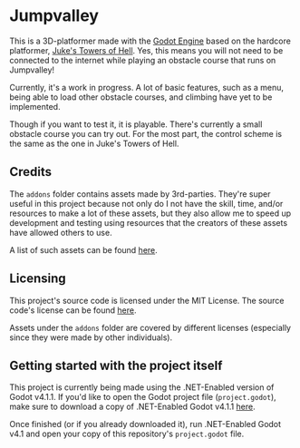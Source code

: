 # Jumpvalley
This is a 3D-platformer made with the [Godot Engine](https://godotengine.org) based on the hardcore platformer, [Juke's Towers of Hell](https://www.roblox.com/games/8562822414/Jukes-Towers-of-Hell). Yes, this means you will not need to be connected to the internet while playing an obstacle course that runs on Jumpvalley!

Currently, it's a work in progress. A lot of basic features, such as a menu, being able to load other obstacle courses, and climbing have yet to be implemented.

Though if you want to test it, it is playable. There's currently a small obstacle course you can try out. For the most part, the control scheme is the same as the one in Juke's Towers of Hell.

## Credits
The ```addons``` folder contains assets made by 3rd-parties. They're super useful in this project because not only do I not have the skill, time, and/or resources to make a lot of these assets, but they also allow me to speed up development and testing using resources that the creators of these assets have allowed others to use.

A list of such assets can be found [here](https://github.com/UTheDev/test_godot_game/blob/main/credits.md).

## Licensing
This project's source code is licensed under the MIT License. The source code's license can be found [here](https://github.com/UTheDev/test_godot_game/blob/main/LICENSE.md).

Assets under the ```addons``` folder are covered by different licenses (especially since they were made by other individuals).

## Getting started with the project itself
This project is currently being made using the .NET-Enabled version of Godot v4.1.1.
If you'd like to open the Godot project file (```project.godot```), make sure to download a copy of .NET-Enabled Godot v4.1.1 [here](https://godotengine.org/download).

Once finished (or if you already downloaded it), run .NET-Enabled Godot v4.1 and open your copy of this repository's ```project.godot``` file.
